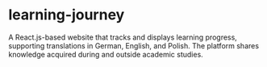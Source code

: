 # learning-journey
A React.js-based website that tracks and displays learning progress, supporting translations in German, English, and Polish. The platform shares knowledge acquired during and outside academic studies.
